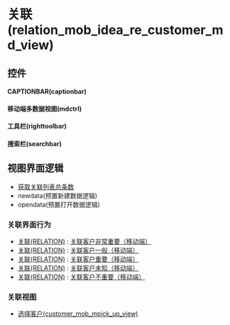 # 关联(relation_mob_idea_re_customer_md_view)  <!-- {docsify-ignore-all} -->



## 控件
#### CAPTIONBAR(captionbar)
#### 移动端多数据视图(mdctrl)
#### 工具栏(righttoolbar)
#### 搜索栏(searchbar)

## 视图界面逻辑
  * [获取关联列表总条数](module/Base/relation/uilogic/get_list_total)
  * newdata(预置新建数据逻辑)
  * opendata(预置打开数据逻辑)


### 关联界面行为
  * [关联(RELATION)](module/Base/relation) : [关联客户非常重要（移动端）](module/Base/relation#界面行为)
  * [关联(RELATION)](module/Base/relation) : [关联客户一般（移动端）](module/Base/relation#界面行为)
  * [关联(RELATION)](module/Base/relation) : [关联客户重要（移动端）](module/Base/relation#界面行为)
  * [关联(RELATION)](module/Base/relation) : [关联客户未知（移动端）](module/Base/relation#界面行为)
  * [关联(RELATION)](module/Base/relation) : [关联客户不重要（移动端）](module/Base/relation#界面行为)

### 关联视图
  * [选择客户(customer_mob_mpick_up_view)](app/view/customer_mob_mpick_up_view)

<script>
 const { createApp } = Vue
  createApp({
    data() {
      return {

      }
    }
  }).use(ElementPlus).mount('#app')
</script>